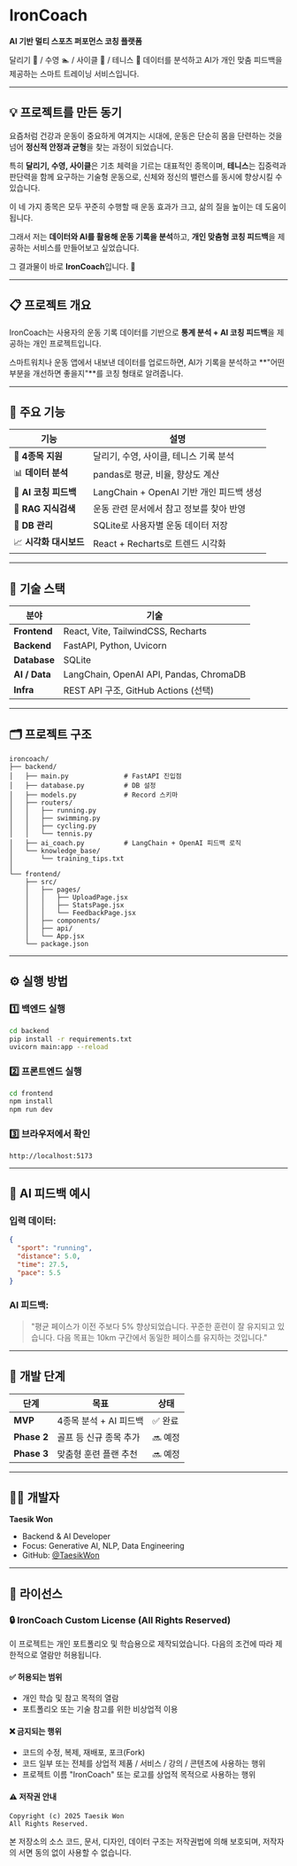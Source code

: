 # IronCoach

**AI 기반 멀티 스포츠 퍼포먼스 코칭 플랫폼**

달리기 🏃 / 수영 🏊 / 사이클 🚴 / 테니스 🎾 데이터를 분석하고 AI가 개인 맞춤 피드백을 제공하는 스마트 트레이닝 서비스입니다.

---

## 💡 프로젝트를 만든 동기

요즘처럼 건강과 운동이 중요하게 여겨지는 시대에, 운동은 단순히 몸을 단련하는 것을 넘어 **정신적 안정과 균형**을 찾는 과정이 되었습니다.

특히 **달리기, 수영, 사이클**은 기초 체력을 기르는 대표적인 종목이며, **테니스**는 집중력과 판단력을 함께 요구하는 기술형 운동으로, 신체와 정신의 밸런스를 동시에 향상시킬 수 있습니다.

이 네 가지 종목은 모두 꾸준히 수행할 때 운동 효과가 크고, 삶의 질을 높이는 데 도움이 됩니다. 

그래서 저는 **데이터와 AI를 활용해 운동 기록을 분석**하고, **개인 맞춤형 코칭 피드백**을 제공하는 서비스를 만들어보고 싶었습니다.

그 결과물이 바로 **IronCoach**입니다. 💪

---

## 📋 프로젝트 개요

IronCoach는 사용자의 운동 기록 데이터를 기반으로 **통계 분석 + AI 코칭 피드백**을 제공하는 개인 프로젝트입니다.

스마트워치나 운동 앱에서 내보낸 데이터를 업로드하면, AI가 기록을 분석하고 **"어떤 부분을 개선하면 좋을지"**를 코칭 형태로 알려줍니다.

---

## 🚀 주요 기능

| 기능 | 설명 |
|------|------|
| 🏃 **4종목 지원** | 달리기, 수영, 사이클, 테니스 기록 분석 |
| 📊 **데이터 분석** | pandas로 평균, 비율, 향상도 계산 |
| 💬 **AI 코칭 피드백** | LangChain + OpenAI 기반 개인 피드백 생성 |
| 🧠 **RAG 지식검색** | 운동 관련 문서에서 참고 정보를 찾아 반영 |
| 💾 **DB 관리** | SQLite로 사용자별 운동 데이터 저장 |
| 📈 **시각화 대시보드** | React + Recharts로 트렌드 시각화 |

---

## 🧩 기술 스택

| 분야 | 기술 |
|------|------|
| **Frontend** | React, Vite, TailwindCSS, Recharts |
| **Backend** | FastAPI, Python, Uvicorn |
| **Database** | SQLite |
| **AI / Data** | LangChain, OpenAI API, Pandas, ChromaDB |
| **Infra** | REST API 구조, GitHub Actions (선택) |

---

## 🗂️ 프로젝트 구조
```
ironcoach/
├── backend/
│   ├── main.py              # FastAPI 진입점
│   ├── database.py          # DB 설정
│   ├── models.py            # Record 스키마
│   ├── routers/
│   │   ├── running.py
│   │   ├── swimming.py
│   │   ├── cycling.py
│   │   └── tennis.py
│   ├── ai_coach.py          # LangChain + OpenAI 피드백 로직
│   └── knowledge_base/
│       └── training_tips.txt
│
└── frontend/
    ├── src/
    │   ├── pages/
    │   │   ├── UploadPage.jsx
    │   │   ├── StatsPage.jsx
    │   │   └── FeedbackPage.jsx
    │   ├── components/
    │   ├── api/
    │   └── App.jsx
    └── package.json
```

---

## ⚙️ 실행 방법

### 1️⃣ 백엔드 실행
```bash
cd backend
pip install -r requirements.txt
uvicorn main:app --reload
```

### 2️⃣ 프론트엔드 실행
```bash
cd frontend
npm install
npm run dev
```

### 3️⃣ 브라우저에서 확인
```
http://localhost:5173
```

---

## 🧠 AI 피드백 예시

### 입력 데이터:
```json
{
  "sport": "running",
  "distance": 5.0,
  "time": 27.5,
  "pace": 5.5
}
```

### AI 피드백:

> "평균 페이스가 이전 주보다 5% 향상되었습니다. 꾸준한 훈련이 잘 유지되고 있습니다. 다음 목표는 10km 구간에서 동일한 페이스를 유지하는 것입니다."

---

## 📅 개발 단계

| 단계 | 목표 | 상태 |
|------|------|------|
| **MVP** | 4종목 분석 + AI 피드백 | ✅ 완료 |
| **Phase 2** | 골프 등 신규 종목 추가 | 🔜 예정 |
| **Phase 3** | 맞춤형 훈련 플랜 추천 | 🔜 예정 |

---

## 👨‍💻 개발자

**Taesik Won**

- Backend & AI Developer
- Focus: Generative AI, NLP, Data Engineering
- GitHub: [@TaesikWon](https://github.com/TaesikWon)

---

## 📜 라이선스

### 🔒 IronCoach Custom License (All Rights Reserved)

이 프로젝트는 개인 포트폴리오 및 학습용으로 제작되었습니다. 다음의 조건에 따라 제한적으로 열람만 허용됩니다.

#### ✅ 허용되는 범위

- 개인 학습 및 참고 목적의 열람
- 포트폴리오 또는 기술 참고를 위한 비상업적 이용

#### ❌ 금지되는 행위

- 코드의 수정, 복제, 재배포, 포크(Fork)
- 코드 일부 또는 전체를 상업적 제품 / 서비스 / 강의 / 콘텐츠에 사용하는 행위
- 프로젝트 이름 "IronCoach" 또는 로고를 상업적 목적으로 사용하는 행위

#### ⚠️ 저작권 안내
```
Copyright (c) 2025 Taesik Won
All Rights Reserved.
```

본 저장소의 소스 코드, 문서, 디자인, 데이터 구조는 저작권법에 의해 보호되며, 저작자의 서면 동의 없이 사용할 수 없습니다.